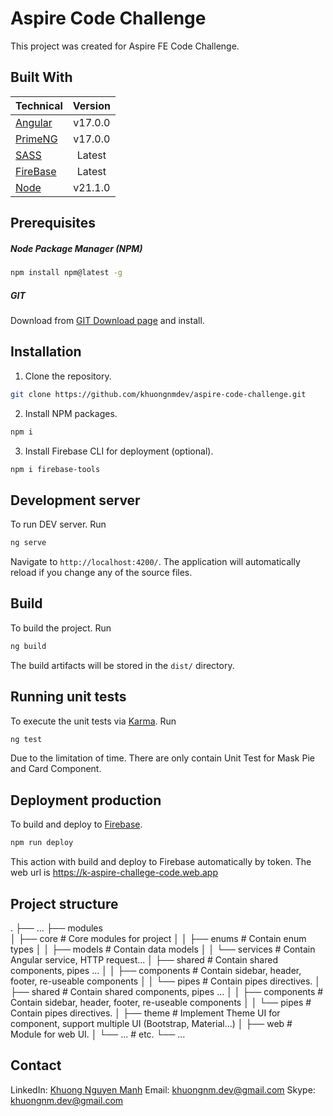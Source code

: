 # Aspire Code Challenge

This project was created for Aspire FE Code Challenge.

## Built With

| Technical                                | Version |
| ---------------------------------------- | :-----: |
| [Angular](https://angular.io/)           | v17.0.0 |
| [PrimeNG](https://primeng.org/)          | v17.0.0 |
| [SASS](https://sass-lang.com/)           | Latest  |
| [FireBase](https://firebase.google.com/) | Latest  |
| [Node](https://nodejs.org/)              | v21.1.0 |

## Prerequisites

##### Node Package Manager (NPM)

```sh
npm install npm@latest -g
```

##### GIT

Download from [GIT Download page](https://git-scm.com/downloads) and install.

## Installation

1. Clone the repository.

```sh
git clone https://github.com/khuongnmdev/aspire-code-challenge.git
```

2. Install NPM packages.

```sh
npm i
```

3. Install Firebase CLI for deployment (optional).

```sh
npm i firebase-tools
```

## Development server

To run DEV server. Run

```sh
ng serve
```

Navigate to `http://localhost:4200/`.
The application will automatically reload if you change any of the source files.

## Build

To build the project. Run

```sh
ng build
```

The build artifacts will be stored in the `dist/` directory.

## Running unit tests

To execute the unit tests via [Karma](https://karma-runner.github.io). Run

```sh
ng test
```

Due to the limitation of time. There are only contain Unit Test for Mask Pie and Card Component.

## Deployment production

To build and deploy to [Firebase](https://k-aspire-challege-code.web.app).

```sh
npm run deploy
```

This action with build and deploy to Firebase automatically by token.
The web url is https://k-aspire-challege-code.web.app

## Project structure

.
├── ...
├── modules  
│ ├── core # Core modules for project
│ │ ├── enums # Contain enum types
│ │ ├── models # Contain data models
│ │ └── services # Contain Angular service, HTTP request...
│ ├── shared # Contain shared components, pipes ...
│ │ ├── components # Contain sidebar, header, footer, re-useable components
│ │ └── pipes # Contain pipes directives.
│ ├── shared # Contain shared components, pipes ...
│ │ ├── components # Contain sidebar, header, footer, re-useable components
│ │ └── pipes # Contain pipes directives.
│ ├── theme # Implement Theme UI for component, support multiple UI (Bootstrap, Material...)
│ ├── web # Module for web UI.
│ └── ... # etc.
└── ...

## Contact

LinkedIn: [Khuong Nguyen Manh](https://www.linkedin.com/in/khuongnm91/)
Email: [khuongnm.dev@gmail.com](mailto:khuongnm.dev@gmail.com)
Skype: khuongnm.dev@gmail.com
